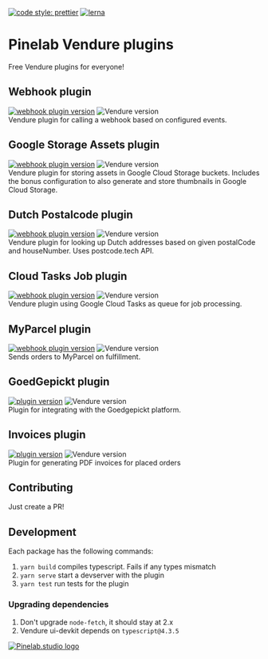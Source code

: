 [![code style: prettier](https://img.shields.io/badge/code_style-prettier-ff69b4.svg)](https://github.com/prettier/prettier)
[![lerna](https://img.shields.io/badge/maintained%20with-lerna-cc00ff.svg)](https://lerna.js.org/)

# Pinelab Vendure plugins

Free Vendure plugins for everyone!

## Webhook plugin

[![webhook plugin version](https://img.shields.io/npm/v/vendure-plugin-webhook)](https://www.npmjs.com/package/vendure-plugin-webhook)
![Vendure version](https://img.shields.io/npm/dependency-version/vendure-plugin-webhook/dev/@vendure/core)  
Vendure plugin for calling a webhook based on configured events.

## Google Storage Assets plugin

[![webhook plugin version](https://img.shields.io/npm/v/vendure-plugin-google-storage-assets)](https://www.npmjs.com/package/vendure-plugin-google-storage-assets)
![Vendure version](https://img.shields.io/npm/dependency-version/vendure-plugin-google-storage-assets/dev/@vendure/core)  
Vendure plugin for storing assets in Google Cloud Storage buckets.
Includes the bonus configuration to also generate and store thumbnails in Google Cloud Storage.

## Dutch Postalcode plugin

[![webhook plugin version](https://img.shields.io/npm/v/vendure-plugin-dutch-postalcode)](https://www.npmjs.com/package/vendure-plugin-dutch-postalcode)
![Vendure version](https://img.shields.io/npm/dependency-version/vendure-plugin-dutch-postalcode/dev/@vendure/core)  
Vendure plugin for looking up Dutch addresses based on given postalCode and houseNumber. Uses postcode.tech API.

## Cloud Tasks Job plugin

[![webhook plugin version](https://img.shields.io/npm/v/vendure-plugin-google-cloud-tasks)](https://www.npmjs.com/package/vendure-plugin-google-cloud-tasks)
![Vendure version](https://img.shields.io/npm/dependency-version/vendure-plugin-dutch-postalcode/dev/@vendure/core)  
Vendure plugin using Google Cloud Tasks as queue for job processing.

## MyParcel plugin

[![webhook plugin version](https://img.shields.io/npm/v/vendure-plugin-myparcel)](https://www.npmjs.com/package/vendure-plugin-myparcel)
![Vendure version](https://img.shields.io/npm/dependency-version/vendure-plugin-myparcel/dev/@vendure/core)  
Sends orders to MyParcel on fulfillment.

## GoedGepickt plugin

[![plugin version](https://img.shields.io/npm/v/vendure-plugin-myparcel)](https://www.npmjs.com/package/vendure-plugin-goedgepickt)
![Vendure version](https://img.shields.io/npm/dependency-version/vendure-plugin-myparcel/dev/@vendure/core)  
Plugin for integrating with the Goedgepickt platform.

## Invoices plugin

[![plugin version](https://img.shields.io/npm/v/vendure-plugin-invoices)](https://www.npmjs.com/package/vendure-plugin-goedgepickt)
![Vendure version](https://img.shields.io/npm/dependency-version/vendure-plugin-invoices/dev/@vendure/core)  
Plugin for generating PDF invoices for placed orders

## Contributing

Just create a PR!

## Development

Each package has the following commands:

1. `yarn build` compiles typescript. Fails if any types mismatch
2. `yarn serve` start a devserver with the plugin
3. `yarn test` run tests for the plugin

### Upgrading dependencies

1. Don't upgrade `node-fetch`, it should stay at 2.x
2. Vendure ui-devkit depends on `typescript@4.3.5`

[![Pinelab.studio logo](https://pinelab.studio/img/pinelab-logo.png)](https://pinelab.studio)
